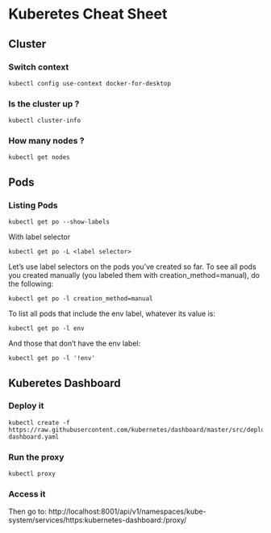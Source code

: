 # Kuberetes Cheat Sheet

## Cluster
### Switch context
```
kubectl config use-context docker-for-desktop
```

### Is the cluster up ?
```
kubectl cluster-info
```

### How many nodes ?
```
kubectl get nodes
```

## Pods
### Listing Pods
```
kubectl get po --show-labels
```
With label selector
```
kubectl get po -L <label selector>
```

Let’s use label selectors on the pods you’ve created so far. To see all pods you created manually (you labeled them with creation_method=manual), do the following: 

```
kubectl get po -l creation_method=manual 
```

To list all pods that include the env label, whatever its value is: 

```
kubectl get po -l env 
```
And those that don’t have the env label: 

```
kubectl get po -l '!env' 
```




## Kuberetes Dashboard
### Deploy it
```
kubectl create -f https://raw.githubusercontent.com/kubernetes/dashboard/master/src/deploy/recommended/kubernetes-dashboard.yaml
```
### Run the proxy
```
kubectl proxy
```

### Access it
Then go to: 
http://localhost:8001/api/v1/namespaces/kube-system/services/https:kubernetes-dashboard:/proxy/
